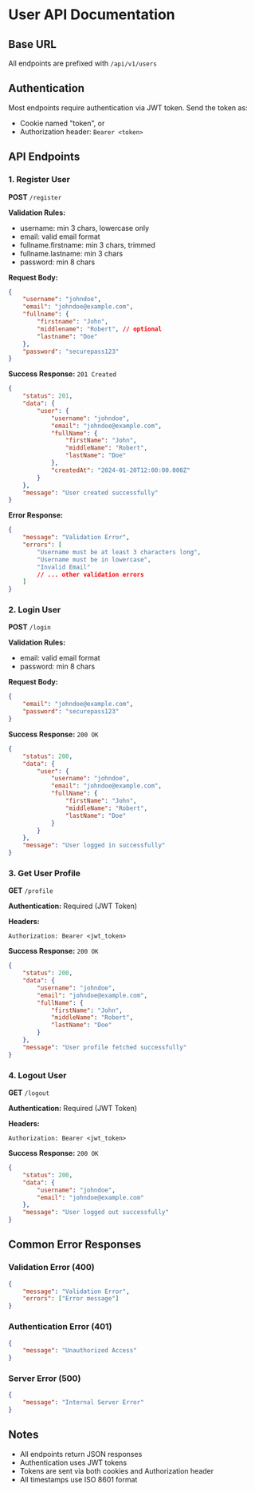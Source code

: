 # User API Documentation

## Base URL
All endpoints are prefixed with `/api/v1/users`

## Authentication
Most endpoints require authentication via JWT token. Send the token as:
- Cookie named "token", or
- Authorization header: `Bearer <token>`

## API Endpoints

### 1. Register User
**POST** `/register`

**Validation Rules:**
- username: min 3 chars, lowercase only
- email: valid email format
- fullname.firstname: min 3 chars, trimmed
- fullname.lastname: min 3 chars
- password: min 8 chars

**Request Body:**
```json
{
    "username": "johndoe",
    "email": "johndoe@example.com",
    "fullname": {
        "firstname": "John",
        "middlename": "Robert", // optional
        "lastname": "Doe"
    },
    "password": "securepass123"
}
```

**Success Response:** `201 Created`
```json
{
    "status": 201,
    "data": {
        "user": {
            "username": "johndoe",
            "email": "johndoe@example.com",
            "fullName": {
                "firstName": "John",
                "middleName": "Robert",
                "lastName": "Doe"
            },
            "createdAt": "2024-01-20T12:00:00.000Z"
        }
    },
    "message": "User created successfully"
}
```

**Error Response:**
```json
{
    "message": "Validation Error",
    "errors": [
        "Username must be at least 3 characters long",
        "Username must be in lowercase",
        "Invalid Email"
        // ... other validation errors
    ]
}
```

### 2. Login User
**POST** `/login`

**Validation Rules:**
- email: valid email format
- password: min 8 chars

**Request Body:**
```json
{
    "email": "johndoe@example.com",
    "password": "securepass123"
}
```

**Success Response:** `200 OK`
```json
{
    "status": 200,
    "data": {
        "user": {
            "username": "johndoe",
            "email": "johndoe@example.com",
            "fullName": {
                "firstName": "John",
                "middleName": "Robert",
                "lastName": "Doe"
            }
        }
    },
    "message": "User logged in successfully"
}
```

### 3. Get User Profile
**GET** `/profile`

**Authentication:** Required (JWT Token)

**Headers:**
```
Authorization: Bearer <jwt_token>
```

**Success Response:** `200 OK`
```json
{
    "status": 200,
    "data": {
        "username": "johndoe",
        "email": "johndoe@example.com",
        "fullName": {
            "firstName": "John",
            "middleName": "Robert",
            "lastName": "Doe"
        }
    },
    "message": "User profile fetched successfully"
}
```

### 4. Logout User
**GET** `/logout`

**Authentication:** Required (JWT Token)

**Headers:**
```
Authorization: Bearer <jwt_token>
```

**Success Response:** `200 OK`
```json
{
    "status": 200,
    "data": {
        "username": "johndoe",
        "email": "johndoe@example.com"
    },
    "message": "User logged out successfully"
}
```

## Common Error Responses

### Validation Error (400)
```json
{
    "message": "Validation Error",
    "errors": ["Error message"]
}
```

### Authentication Error (401)
```json
{
    "message": "Unauthorized Access"
}
```

### Server Error (500)
```json
{
    "message": "Internal Server Error"
}
```

## Notes
- All endpoints return JSON responses
- Authentication uses JWT tokens
- Tokens are sent via both cookies and Authorization header
- All timestamps use ISO 8601 format
